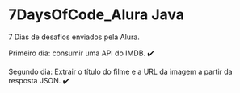 # 7DaysOfCode_Alura Java
 
7 Dias de desafios enviados pela Alura.

Primeiro dia: consumir uma API do IMDB. :heavy_check_mark:

Segundo dia: Extrair o título do filme e a URL da imagem a partir da resposta JSON. :heavy_check_mark:
